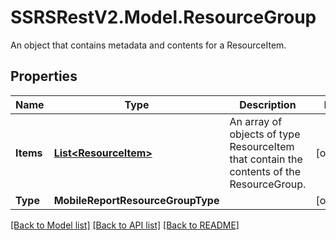 # SSRSRestV2.Model.ResourceGroup
An object that contains metadata and contents for a ResourceItem.

## Properties

Name | Type | Description | Notes
------------ | ------------- | ------------- | -------------
**Items** | [**List&lt;ResourceItem&gt;**](ResourceItem.md) | An array of objects of type ResourceItem that contain the contents of the ResourceGroup. | [optional] 
**Type** | **MobileReportResourceGroupType** |  | [optional] 

[[Back to Model list]](../../README.md#documentation-for-models) [[Back to API list]](../../README.md#documentation-for-api-endpoints) [[Back to README]](../../README.md)

